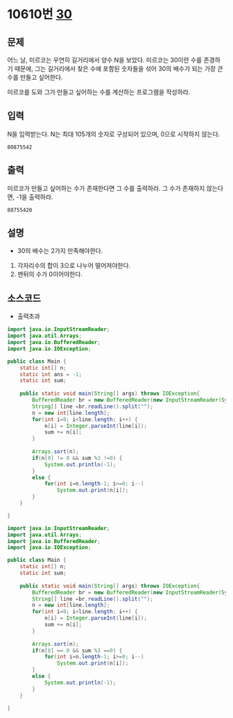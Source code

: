 # 10610번 [30](https://www.acmicpc.net/problem/10610)

## 문제
어느 날, 미르코는 우연히 길거리에서 양수 N을 보았다. 미르코는 30이란 수를 존경하기 때문에, 그는 길거리에서 찾은 수에 포함된 숫자들을 섞어 30의 배수가 되는 가장 큰 수를 만들고 싶어한다.

미르코를 도와 그가 만들고 싶어하는 수를 계산하는 프로그램을 작성하라.
## 입력
N을 입력받는다. N는 최대 105개의 숫자로 구성되어 있으며, 0으로 시작하지 않는다.


```
80875542
```
## 출력
미르코가 만들고 싶어하는 수가 존재한다면 그 수를 출력하라. 그 수가 존재하지 않는다면, -1을 출력하라.


```
88755420
```
## 설명
- 30의 배수는 2가지 만족해야한다.
1. 각자리수의 합이 3으로 나누어 떨어져야한다.
2. 맨뒤의 수가 0이어야한다.


## 소스코드
- 출력초과

```java
import java.io.InputStreamReader;
import java.util.Arrays;
import java.io.BufferedReader;
import java.io.IOException;

public class Main {
	static int[] n;
	static int ans = -1;
	static int sum;
	
	public static void main(String[] args) throws IOException{
		BufferedReader br = new BufferedReader(new InputStreamReader(System.in));
		String[] line =br.readLine().split("");
		n = new int[line.length];
		for(int i=0; i<line.length; i++) {
			n[i] = Integer.parseInt(line[i]);
			sum += n[i];
		}
		
		Arrays.sort(n);
		if(n[0] != 0 && sum %3 !=0) {
			System.out.println(-1);
		}
		else {
			for(int i=n.length-1; i>=0; i--)
				System.out.print(n[i]);
		}
	}

}

```

```java
import java.io.InputStreamReader;
import java.util.Arrays;
import java.io.BufferedReader;
import java.io.IOException;

public class Main {
	static int[] n;
	static int sum;
	
	public static void main(String[] args) throws IOException{
		BufferedReader br = new BufferedReader(new InputStreamReader(System.in));
		String[] line =br.readLine().split("");
		n = new int[line.length];
		for(int i=0; i<line.length; i++) {
			n[i] = Integer.parseInt(line[i]);
			sum += n[i];
		}
		
		Arrays.sort(n);
		if(n[0] == 0 && sum %3 ==0) {
			for(int i=n.length-1; i>=0; i--)
				System.out.print(n[i]);
		}
		else {
			System.out.println(-1);
		}
	}

}

```

